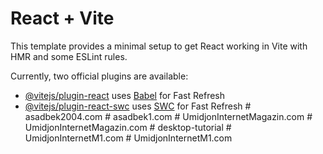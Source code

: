 # React + Vite

This template provides a minimal setup to get React working in Vite with HMR and some ESLint rules.

Currently, two official plugins are available:

- [@vitejs/plugin-react](https://github.com/vitejs/vite-plugin-react/blob/main/packages/plugin-react/README.md) uses [Babel](https://babeljs.io/) for Fast Refresh
- [@vitejs/plugin-react-swc](https://github.com/vitejs/vite-plugin-react-swc) uses [SWC](https://swc.rs/) for Fast Refresh
#   a s a d b e k 2 0 0 4 . c o m  
 #   a s a d b e k 1 . c o m  
 #   U m i d j o n I n t e r n e t M a g a z i n . c o m  
 #   U m i d j o n I n t e r n e t M a g a z i n . c o m  
 #   d e s k t o p - t u t o r i a l  
 #   U m i d j o n I n t e r n e t M 1 . c o m  
 #   U m i d j o n I n t e r n e t M 1 . c o m  
 